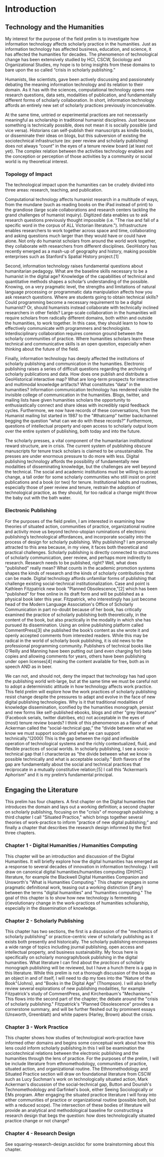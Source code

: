 # Introduction

## Technology and the Humanities

My interest for the purpose of the field prelim is to investigate how information technology affects scholarly practice in the humanities. Just as information technology has affected business, education, and science, it has affected the humanities for decades. The phenomenon of technological change has been extensively studied by HCI, CSCW, Sociology and Organizational Studies, my hope is to bring insights from these domains to bare upon the so called “crisis in scholarly publishing.”

Humanists, like scientists, gave been actively discussing and passionately debating the meaning information technology and its relation to their domain. As it has with the sciences, computational technology opens  new research questions, data sets, modalities of publication, and fundamentally different forms of scholarly collaboration. In short, information technology affords an entirely new set of scholarly practices previously inconceivable. 

At the same time, untried or experimental practices are not necessarily meaningful as scholarship in traditional humanist disciplines. Just because something is technically possible, does not mean it is socially possible (and vice versa). Historians can self-publish their manuscripts as kindle books, or disseminate their ideas on blogs, but this subversion of existing the sociotechnical infrastructure (ex: peer review and scholarly publishing) does not always “count” in the eyes of a tenure review board (at least not yet). The complex relation between the activities technology enables and the conception or perception of those activities by a community or social world is my theoretical interest.

### Topology of Impact

The technological impact upon the humanities can be crudely divided into three areas: research, teaching, and publication.

Computational technology affects humanist research in a multitude of ways, from the mundane (such as reading books on the iPad instead of print) to the grandiose (large scale collaborations and research centers tackling the grand challenges of humanist inquiry). Digitized data enables us to ask research questions previously thought impossible (i.e. "The rise and fall of a specific word in the corpus of ALL Victorian literature."). Infrastructure enables researchers to work together across space and time, collaborating and asking questions much larger than they would have or could have alone. Not only do humanist scholars from around the world work together, they collaborate with researchers from different disciplines. GeoHistory has recently emerged as a mash-up of geography and history, making possible enterprises such as Stanford's Spatial History project.[1] 

Second, information technology raises fundamental questions about humanitarian pedagogy. What are the baseline skills necessary to be a humanist in the digital age? Knowledge of the capabilities of technical and quantitative methods shapes a scholar’s understanding of the possible. Knowing, on a very pragmatic level, the strengths and limitations of natural language processing or programmatic data manipulation affects how you ask research questions. Where are students going to obtain technical skills? Could programming become a necessary requirement to be a digital humanist? Or, should humanists instead collaborate with technically inclined researchers in other fields? Large-scale collaboration in the humanities will require scholars from radically different domains, both within and outside the humanities, to work together. In this case, they should learn to how to effectively communicate with programmers and technologists. Interdisciplinary collaboration requires common ground between the scholarly communities of practice. Where humanities scholars learn these technical and communicative skills is an open question, especially when thinking about the future of the field.

Finally, information technology has deeply affected the institutions of scholarly publishing and communication in the humanities. Electronic publishing raises a series of difficult questions regarding the archiving of scholarly publications and data. How does one publish and distribute a GeoHistorical interactive map? What are long-term prospects for interactive and multimodal knowledge artifacts? What constitutes “data” in the humanities? Information communication technology has rendered visible the invisible college of communication in the humanities. Blogs, twitter, and mailing lists have given humanities scholars the opportunity to enthusiastically connect and share ideas with incredibly rapid feedback cycles. Furthermore, we now have records of these conversations, from the Humanist mailing list started in 1987 to the "#thatcamp" twitter backchannel begging the question “what can we do with these records?” Furthermore, questions of intellectual property and open access to scholarly output loom over the entire system of publishing, both today and into the future.

The scholarly presses, a vital component of the humanitarian institutional reward structure, are in crisis. The current system of publishing obscure manuscripts for tenure track scholars is claimed to be unsustainable. The presses are under enormous pressure to do more with less. Digital publishing technology affords the possibility of fundamentally new modalities of disseminating knowledge, but the challenges are well beyond the technical. The social and academic institutions must be willing to accept change, a tall order for some scholarly communities who still insist on print publications and a book (or two) for tenure. Institutional habits and routines, especially those of peer review and tenure, restrain the adoption of technological practice, as they should, for too radical a change might throw the baby out with the bath water.

### Electronic Publishing

For the purposes of the field prelim, I am interested in examining how theories of situated action, communities of practice, organizational routine and activity move us beyond techno-utopian ruminations of electronic publishing’s technological affordances, and incorporate sociality into the process of design for scholarly publishing. Why publishing? I am personally attracted to this area because, in my view, it faces both theoretical and practical challenges. Scholarly publishing is directly connected to structures of scholarly communication, peer review, and perhaps more indirectly to research. Research needs to be published, right? Well, what does "published" really mean? What counts in the academic promotion systems shapes the kinds of research and the kinds of scholarly contributions that can be made. Digital technology affords unfamiliar forms of publishing that challenge existing social-technical institutionalization. Case and point is Kathleen Fitzpatrick new book "Planned Obsolescence,"[2] which has been "published" for free online in its draft form and will be published as a physical book later this year. Fitzpatrick, who interestingly has just become head of the Modern Language Association's Office of Scholarly Communication in part no-doubt because of her book, has critically examined the practice of scholarly publishing both theoretically, in the content of the book, but also practically in the modality in which she has pursued its dissemination. Using an online publishing platform called CommentPress[3] she published the book’s content as she wrote it and openly accepted comments from interested readers. While this may be radical in the world of scholarly book publishing, it is old news to the professional programming community. Publishers of technical books like O’Reilly and Manning have been putting out (and even charging for) beta copies and allowing comments for years, others have been publishing under open licenses[4] making the content available for free, both as in speech AND as in beer.

We can not, and should not, deny the impact that technology has had upon the publishing world writ-large, but at the same time we must be careful not to adopt a deterministic attitude in how technology affects work practice. This field prelim will explore how the work practices of scholarly publishing resist change despite the pressures to adapt and evolve in the face of new digital publishing technologies. Why is it that traditional modalities of knowledge dissemination, iconified by the humanities monograph, persist and new forms like self-published ebooks, blogs and other "grey literature" (Facebook serials, twitter diatribes, etc) not acceptable in the eyes of (most) tenure review boards?  I think of this phenomenon as a flavor of what Ackerman called the “social-technical gap,” the “divide between what we know we must support socially and what we can support technically.”(2000) This is the gap between the rigid and inflexible operation of technological systems and the richly contextualized, fluid, and flexible practices of social worlds.  In scholarly publishing, I see a socio-technical gap that I characterize as “the divide between what we know is possible technically and what is acceptable socially.” Both flavors of the gap are fundamentally about the social and technical practices that reciprocate in a mutually constitutive relation;[5] I call this “Ackerman’s Aphorism” and it is my prelim’s fundamental principal.

## Engaging the Literature

This prelim has four chapters. A first chapter on the Digital humanities that introduces the domain and lays out a working definition; a second chapter on scholarly publishing, focusing on the "crisis" of monograph publishing; a third chapter I call "Situated Practice," which brings together several theories of work-practice to inform "practice of new digital publishing;" and finally a chapter that describes the research design informed by the first three chapters.

### Chapter 1 - Digital Humanities / Humanities Computing

This chapter will be an introduction and discussion of the Digital Humanities. It will briefly explore how the digital humanities has emerged as a response to several decades of innovation in information technology. I will draw on canonical digital humanities/humanities computing (DH/HC) literature, for example the Blackwell Digital Humanities Companion and Unsworth's "What is Humanities Computing." This chapter engages in some pragmatic definitional work, teasing out a working distinction (if any) between the terms "digital humanities" and "humanities computing." The goal of this chapter is to show how new technology is fermenting (r)evolutionary change in the work-practices of humanities scholarship, especially in the dissemination of knowledge.

### Chapter 2 - Scholarly Publishing

This chapter has two sections, the first is a discussion of the "mechanics of scholarly publishing" or practice-centric view of scholarly publishing as it exists both presently and historically. The scholarly publishing encompases a wide range of topics including journal publishing, open access and intellectual property, and business sustainability. My focus here is specifically on scholarly monograph/book publishing in the digital humanities. What literature I can find about the _practices_ of scholarly monograph publishing will be reviewed, but I have a hunch there is a gap in this literature. While this prelim is not a thorough discussion of the book as an object in and of itself, I will need to dip my toes into the "Nature of the Book"(Johns), and "Books in the Digital Age" (Thompson). I will also briefly review several explorations of new publishing modalities, for example Fitzpatrick's study of CommentPress, and Kirchenbaum's "Mechanisms." This flows into the second part of the chapter; the debate around the "crisis of scholarly publishing." Fitzpatrick's "Planned Obsolescence" provides a cornerstone summary, and will be further fleshed out by prominent essays (Unsworth, Greenblatt) and white papers (Harley, Brown) about the crisis.

### Chapter 3 - Work Practice

This chapter shows how studies of technological work-practice have informed other domains and begins some conceptual work about how this lens could inform scholarly publishing.In this I will be examination the sociotechnical relations between the electronic publishing and the humanities through the lens of practice. For the purposes of the prelim, I will be include literature from ethnomethodology, communities of practice, situated action, and organizational routine. The Ethnomethodology and Situated Practice section will draw on foundational literature from CSCW such as Lucy Suchman's work on technologically situated action, Mark Ackerman's discussion of the social-technical gap, Button and Dourish's Technomethodology and Garfinkel's book, either Seeing Sociologically or EMs program. After engaging the situated practice literature I will foray into either communities of practice or organizational routine (possible both, but with a reduced scope). The intersection of these bodies of literature will provide an analytical and methodological baseline for constructing a research design that begs the question: how does technologically situated practice change or not change?

### Chapter 4 - Research Design

See squaring-research-design.asciidoc for some brainstorming about this chapter.
